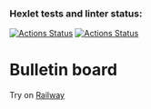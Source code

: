 ### Hexlet tests and linter status:
[![Actions Status](https://github.com/kanigreg/rails-project-65/workflows/hexlet-check/badge.svg)](https://github.com/kanigreg/rails-project-65/actions)
[![Actions Status](https://github.com/kanigreg/rails-project-64/workflows/CI/badge.svg)](https://github.com/kanigreg/rails-project-65/actions)

# Bulletin board

Try on [Railway](https://rails-project-65-production.up.railway.app/)
